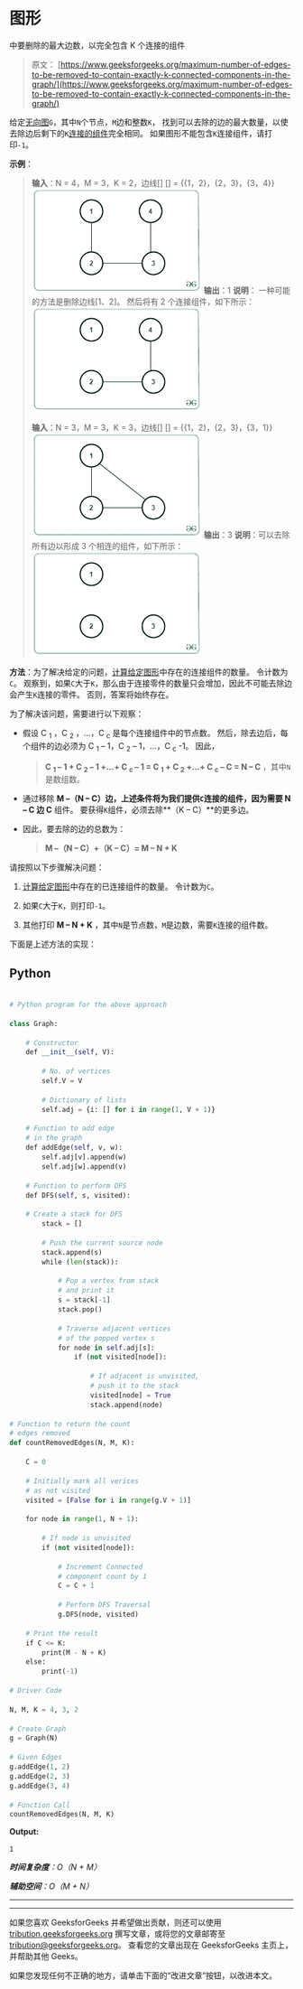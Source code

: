 # 图形

中要删除的最大边数，以完全包含 K 个连接的组件

> 原文： [https://www.geeksforgeeks.org/maximum-number-of-edges-to-be-removed-to-contain-exactly-k-connected-components-in-the-graph/](https://www.geeksforgeeks.org/maximum-number-of-edges-to-be-removed-to-contain-exactly-k-connected-components-in-the-graph/)

给定[无向图](https://www.geeksforgeeks.org/graph-and-its-representations/)`G`，其中`N`个节点，`M`边和整数`K`， 找到可以去除的边的最大数量，以使去除边后剩下的`K`[连接的组件](https://www.geeksforgeeks.org/connected-components-in-an-undirected-graph/)完全相同。 如果图形不能包含`K`连接组件，请打印`-1`。

**示例**：

> **输入**：N = 4，M = 3，K = 2，边线[] [] = {{1，2}，{2，3}，{3，4}}
> ![](img/e4ed15f16980e5ceaea7e359e166c17d.png) 
> **输出**：1
> **说明**：
> 一种可能的方法是删除边线[1、2]。 然后将有 2 个连接组件，如下所示：
> ![](img/9279f0184ceb9aade8675b0a968814dc.png)
> 
> **输入**：N = 3，M = 3，K = 3，边线[] [] = {{1，2}，{2，3}，{3，1}}
> ![](img/bf7cd05cd1268fc2ff3c049c04f2471f.png) 
> **输出**：3
> **说明**：可以去除所有边以形成 3 个相连的组件，如下所示：
> ![](img/81335323897c797dbe9c9630fc1a9c2a.png)

**方法**：为了解决给定的问题，[计算给定图形](https://www.geeksforgeeks.org/program-to-count-number-of-connected-components-in-an-undirected-graph/)中存在的连接组件的数量。 令计数为`C`。 观察到，如果`C`大于`K`，那么由于连接零件的数量只会增加，因此不可能去除边会产生`K`连接的零件。 否则，答案将始终存在。

为了解决该问题，需要进行以下观察：

*   假设 C <sub>1</sub> ，C <sub>2</sub> ，…，C <sub>c</sub> 是每个连接组件中的节点数。 然后，除去边后，每个组件的边必须为 C <sub>1</sub> – 1，C <sub>2</sub> – 1，…，C <sub>c</sub> -1。 因此，

    > **C <sub>1</sub> – 1 + C <sub>2</sub> – 1 +…+ C <sub>c</sub> – 1 = C <sub>1</sub> + C <sub>2</sub> +…+ C <sub>c</sub> – C = N – C** ，其中`N`是数组数。

*   通过移除 **M –（N – C）**边，上述条件将为我们提供`C`连接的组件，因为**需要 **N – C** 边 C** 组件。 要获得`K`组件，必须去除**（K – C）**的更多边。

*   因此，要去除的边的总数为：

    > **M –（N – C）+（K – C）= M – N + K**

请按照以下步骤解决问题：

1.  [计算给定图形](https://www.geeksforgeeks.org/program-to-count-number-of-connected-components-in-an-undirected-graph/)中存在的已连接组件的数量。 令计数为`C`。

2.  如果`C`大于`K`，则打印`-1`。

3.  其他打印 **M – N + K** ，其中`N`是节点数，`M`是边数，需要`K`连接的组件数。

下面是上述方法的实现：

## Python

```py

# Python program for the above approach 

class Graph: 

    # Constructor 
    def __init__(self, V): 

        # No. of vertices 
        self.V = V 

        # Dictionary of lists 
        self.adj = {i: [] for i in range(1, V + 1)} 

    # Function to add edge 
    # in the graph 
    def addEdge(self, v, w): 
        self.adj[v].append(w) 
        self.adj[w].append(v) 

    # Function to perform DFS 
    def DFS(self, s, visited): 

    # Create a stack for DFS 
        stack = [] 

        # Push the current source node 
        stack.append(s) 
        while (len(stack)): 

            # Pop a vertex from stack 
            # and print it 
            s = stack[-1] 
            stack.pop() 

            # Traverse adjacent vertices 
            # of the popped vertex s 
            for node in self.adj[s]: 
                if (not visited[node]): 

                    # If adjacent is unvisited, 
                    # push it to the stack 
                    visited[node] = True
                    stack.append(node) 

# Function to return the count  
# edges removed 
def countRemovedEdges(N, M, K): 

    C = 0

    # Initially mark all verices 
    # as not visited 
    visited = [False for i in range(g.V + 1)] 

    for node in range(1, N + 1): 

        # If node is unvisited 
        if (not visited[node]): 

            # Increment Connected 
            # component count by 1 
            C = C + 1

            # Perform DFS Traversal 
            g.DFS(node, visited) 

    # Print the result 
    if C <= K: 
        print(M - N + K) 
    else: 
        print(-1) 

# Driver Code 

N, M, K = 4, 3, 2

# Create Graph 
g = Graph(N) 

# Given Edges 
g.addEdge(1, 2) 
g.addEdge(2, 3) 
g.addEdge(3, 4) 

# Function Call 
countRemovedEdges(N, M, K) 

```

**Output:**

```
1

```

***时间复杂度**：O（N + M）*

***辅助空间**：O（M + N）*



* * *

* * *

如果您喜欢 GeeksforGeeks 并希望做出贡献，则还可以使用 [tribution.geeksforgeeks.org](https://contribute.geeksforgeeks.org/) 撰写文章，或将您的文章邮寄至 tribution@geeksforgeeks.org。 查看您的文章出现在 GeeksforGeeks 主页上，并帮助其他 Geeks。

如果您发现任何不正确的地方，请单击下面的“改进文章”按钮，以改进本文。